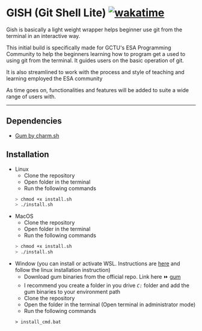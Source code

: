 # GISH (Git Shell Lite) [![wakatime](https://wakatime.com/badge/user/9657174f-2430-4dfd-aaef-2b316eb71a36/project/056ee404-9d7d-4840-a4d4-32d76d258663.svg)](https://wakatime.com/badge/user/9657174f-2430-4dfd-aaef-2b316eb71a36/project/056ee404-9d7d-4840-a4d4-32d76d258663)
Gish is basically a light weight wrapper helps beginner use git from the terminal in an interactive way.

This initial build is specifically made for GCTU's ESA Programming Community to help the beginners learning how to program get a used to using git from the terminal. It guides users on the basic operation of git.

It is also streamlined to work with the process and style of teaching and learning employed the ESA community

As time goes on, functionalities and features will be added to suite a wide range of users with.

<hr>

## Dependencies
- [Gum by charm.sh](https://github.com/charmbracelet/gum")

## Installation
- Linux
    - Clone the repository
    - Open folder in the terminal
    - Run the following commands
    ```bash
    > chmod +x install.sh
    > ./install.sh
    ```
- MacOS
    - Clone the repository
    - Open folder in the terminal
    - Run the following commands
    ```bash
    > chmod +x install.sh
    > ./install.sh
    ```
- Window (you can install or activate WSL. Instructions are [here](https://microsoft.com) and follow the linux installation instruction)
    - Download gum binaries from the official repo. Link here ⏩ [gum](https://github.com/charmbracelet/gum/releases/tag/v0.5.0)
    - I recommend you create a folder in you drive *`C:`* folder and add the gum binaries to your environment path 
    - Clone the repository
    - Open the folder in the terminal (Open terminal in administrator mode)
    - Run the following commands
    ```batch
    > install_cmd.bat
    ```

